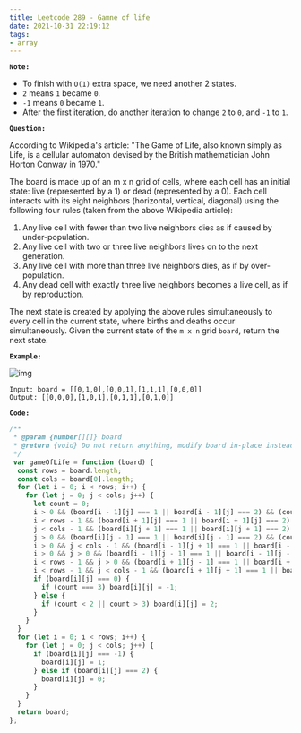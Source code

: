 ```yaml
---
title: Leetcode 289 - Gamne of life
date: 2021-10-31 22:19:12
tags:
- array
---
```

**`Note:`**
- To finish with `O(1)` extra space, we need another 2 states.
- `2` means `1` became `0`.
- `-1` means `0` became `1`.
- After the first iteration, do another iteration to change `2` to `0`, and `-1` to `1`.

**`Question:`**

According to Wikipedia's article: "The Game of Life, also known simply as Life, is a cellular automaton devised by the British mathematician John Horton Conway in 1970."

The board is made up of an m x n grid of cells, where each cell has an initial state: live (represented by a 1) or dead (represented by a 0). Each cell interacts with its eight neighbors (horizontal, vertical, diagonal) using the following four rules (taken from the above Wikipedia article):

1. Any live cell with fewer than two live neighbors dies as if caused by under-population.
2. Any live cell with two or three live neighbors lives on to the next generation.
3. Any live cell with more than three live neighbors dies, as if by over-population.
4. Any dead cell with exactly three live neighbors becomes a live cell, as if by reproduction.

The next state is created by applying the above rules simultaneously to every cell in the current state, where births and deaths occur simultaneously. Given the current state of the `m x n` grid `board`, return the next state.

**`Example:`**

![img](https://assets.leetcode.com/uploads/2020/12/26/grid1.jpg)
```
Input: board = [[0,1,0],[0,0,1],[1,1,1],[0,0,0]]
Output: [[0,0,0],[1,0,1],[0,1,1],[0,1,0]]
```

**`Code:`**
```javascript
/**
 * @param {number[][]} board
 * @return {void} Do not return anything, modify board in-place instead.
 */
 var gameOfLife = function (board) {
  const rows = board.length;
  const cols = board[0].length;
  for (let i = 0; i < rows; i++) {
    for (let j = 0; j < cols; j++) {
      let count = 0;
      i > 0 && (board[i - 1][j] === 1 || board[i - 1][j] === 2) && (count++);
      i < rows - 1 && (board[i + 1][j] === 1 || board[i + 1][j] === 2) && (count++);
      j < cols - 1 && (board[i][j + 1] === 1 || board[i][j + 1] === 2) && (count++);
      j > 0 && (board[i][j - 1] === 1 || board[i][j - 1] === 2) && (count++);
      i > 0 && j < cols - 1 && (board[i - 1][j + 1] === 1 || board[i - 1][j + 1] === 2) && (count++);
      i > 0 && j > 0 && (board[i - 1][j - 1] === 1 || board[i - 1][j - 1] === 2) && (count++);
      i < rows - 1 && j > 0 && (board[i + 1][j - 1] === 1 || board[i + 1][j - 1] === 1) && (count++);
      i < rows - 1 && j < cols - 1 && (board[i + 1][j + 1] === 1 || board[i + 1][j + 1] === 2) && (count++);
      if (board[i][j] === 0) {
        if (count === 3) board[i][j] = -1;
      } else {
        if (count < 2 || count > 3) board[i][j] = 2;
      }
    }
  }
  for (let i = 0; i < rows; i++) {
    for (let j = 0; j < cols; j++) {
      if (board[i][j] === -1) {
        board[i][j] = 1;
      } else if (board[i][j] === 2) {
        board[i][j] = 0;
      }
    }
  }
  return board;
};
```
